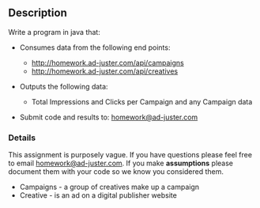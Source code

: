 ## Description

Write a program in java that:

* Consumes data from the following end points:
    * http://homework.ad-juster.com/api/campaigns
    * http://homework.ad-juster.com/api/creatives 

* Outputs the following data:
    * Total Impressions and Clicks per Campaign and any Campaign data

* Submit code and results to: homework@ad-juster.com


### Details

This assignment is purposely vague. If you have questions please feel free to email homework@ad-juster.com. If you make **assumptions** please document them with your code so we know you considered them.

* Campaigns - a group of creatives make up a campaign
* Creative - is an ad on a digital publisher website

